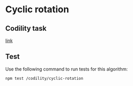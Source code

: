# Cyclic rotation

## Codility task
[link](https://app.codility.com/programmers/lessons/2-arrays/cyclic_rotation/)

## Test

Use the following command to run tests for this algorithm:

```
npm test /codility/cyclic-rotation
```